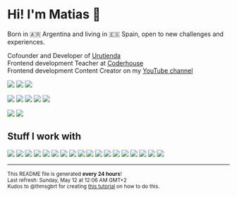 <h1>Hi! I'm Matias 👋</h1>
<p>Born in 🇦🇷 Argentina and living in 🇪🇸 Spain, open to new challenges and experiences.</p>

<p>Cofounder and Developer of <a href="https://urutienda.com">Urutienda</a><br/>
Frontend development Teacher at <a href="https://coderhouse.com">Coderhouse</a><br/>
Frontend development Content Creator on my <a href="https://youtube.com/carpicoder">YouTube channel</a></p>

<a href="https://youtube.com/carpicoder" target="_blank"><img src="https://img.shields.io/badge/@carpicoder-%23FF0000.svg?style=flat-square&logo=YouTube&logoColor=white"></a> <img src="https://img.shields.io/badge/13.6K%20subs%20|%20120%20videos%20|%20759.4K%20views-2F3134?style=flat-square&logo=hyperledger&logoColor=white"> <a href="https://carpicoder.com" target="_blank"><img src="https://img.shields.io/badge/carpicoder.com-%23FF0000.svg?style=flat-square&logoColor=white"></a>

<a href="https://instagram.com/carpicoder"><img src="https://img.shields.io/badge/@carpicoder-%23E4405F.svg?style=flat-square&logo=Instagram&logoColor=white"></a>
<a href="https://x.com/carpicoder"><img src="https://img.shields.io/badge/@carpicoder-%23000000.svg?style=flat-square&logo=X&logoColor=white"></a>
<a href="https://threads.com/carpicoder"><img src="https://img.shields.io/badge/@carpicoder-000000?style=flat-square&logo=Threads&logoColor=white"></a>
<a href="https://tiktok.com/@carpicoder"><img src="https://img.shields.io/badge/@carpicoder-%23000000.svg?style=flat-square&logo=TikTok&logoColor=white"></a>
<a href="https://discord.gg/wHKxGbMt4A"><img src="https://img.shields.io/badge/Carpi%20Coder-%235865F2.svg?style=flat-square&logo=discord&logoColor=white"></a>

<a href="https://linkedin.com/in/matiascoletta"><img src="https://img.shields.io/badge/Matias%20Coletta-%230077B5.svg?style=flat-square&logo=linkedin&logoColor=white"></a>
<a href="https://matiascoletta.com"><img src="https://img.shields.io/badge/matiascoletta.com-%23FF3C00.svg?style=flat-square&logoColor=white"></a>

<h2>Stuff I work with</h2>

<img src="https://img.shields.io/badge/HTML5-%23E34F26.svg?style=flat-square&logo=html5&logoColor=white"> <img src="https://img.shields.io/badge/CSS3-%231572B6.svg?style=flat-square&logo=css3&logoColor=white"> <img src="https://img.shields.io/badge/JavaScript-%23323330.svg?style=flat-square&logo=javascript&logoColor=%23F7DF1E"> <img src="https://img.shields.io/badge/Bootstrap-%238511FA.svg?style=flat-square&logo=bootstrap&logoColor=white"> <img src="https://img.shields.io/badge/Tailwind-%2338B2AC.svg?style=flat-square&logo=tailwind-css&logoColor=white"> <img src="https://img.shields.io/badge/SASS%20&%20SCSS-hotpink.svg?style=flat-square&logo=SASS&logoColor=white"> <img src="https://img.shields.io/badge/React-%2320232a.svg?style=flat-square&logo=react&logoColor=%2361DAFB"> <img src="https://img.shields.io/badge/Jest-%23C21325?style=flat-square&logo=jest&logoColor=white"> <img src="https://img.shields.io/badge/WordPress-%23117AC9.svg?style=flat-square&logo=WordPress&logoColor=white"> <img src="https://img.shields.io/badge/WooCommerce-%23117AC9.svg?style=flat-square&logo=WordPress&logoColor=white"> <img src="https://img.shields.io/badge/Elementor-%23117AC9.svg?style=flat-square&logo=WordPress&logoColor=white"> <img src="https://img.shields.io/badge/Themes%20&%20Plugins%20Development-%23117AC9.svg?style=flat-square&logo=WordPress&logoColor=white"> <img src="https://img.shields.io/badge/PHP-%23777BB4.svg?style=flat-square&logo=php&logoColor=white"> <img src="https://img.shields.io/badge/MySQL-4479A1.svg?style=flat-square&logo=mysql&logoColor=white"> <img src="https://img.shields.io/badge/Firebase-%23039BE5.svg?style=flat-square&logo=firebase"> <img src="https://img.shields.io/badge/Adobe%20Photoshop-%2331A8FF.svg?style=flat-square&logo=adobe%20photoshop&logoColor=white"> <img src="https://img.shields.io/badge/Adobe%20Illustrator-%23FF9A00.svg?style=flat-square&logo=adobe%20illustrator&logoColor=white"> <img src="https://img.shields.io/badge/Adobe%20Premiere%20Pro-9999FF.svg?style=flat-square&logo=Adobe%20Premiere%20Pro&logoColor=white">

------------
<sub align="center">This README file is generated <b>every 24 hours</b>!</br>Last refresh: Sunday, May 12 at 12:06 AM GMT+2<br />Kudos to @thmsgbrt for creating <a href="https://medium.com/@th.guibert/how-to-create-a-self-updating-readme-md-for-your-github-profile-f8b05744ca91">this tutorial</a> on how to do this.</sub>